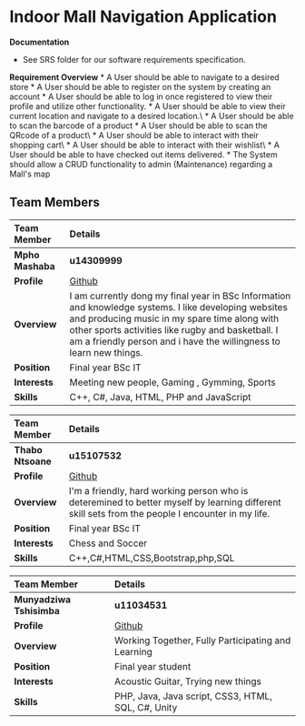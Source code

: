 # **Indoor Mall Navigation Application**

**Documentation**
* See SRS folder for our software requirements specification.

**Requirement Overview**
    * A User should be able to navigate to a desired store
    * A User should be able to register on the system by creating an account
    * A User should be able to log in once registered to view their profile and utilize other functionality.
    * A User should be able to view their current location and navigate to a desired location.\\ 
    * A User should be able to scan the barcode of a product
    * A User should be able to scan the QRcode of a product\\ 
    * A User should be able to interact with their shopping cart\\
    * A User should be able to interact with their wishlist\\
    * A User should be able to have checked out items delivered.
    * The System should allow a CRUD functionality to admin (Maintenance) regarding a Mall's map 

## **Team Members**

|Team Member | Details | 
| :---         | :---         |    
|**Mpho Mashaba**|    **u14309999**   |
|**Profile** |[Github](https://github.com/MphoMashaba)|
|**Overview**| I am currently dong my final year in BSc Information and knowledge systems. I like developing websites and producing music in my spare time along with other sports activities like rugby and basketball. I am a friendly person and i have the willingness to learn new things. |
|**Position** |Final year BSc IT|
|**Interests** | Meeting new people, Gaming , Gymming, Sports|
|**Skills**|C++, C#, Java, HTML, PHP and JavaScript|

|Team Member | Details | 
| :---         | :---         |  
|**Thabo Ntsoane**|    **u15107532**   |
|**Profile** |[Github](https://github.com/ThaboNtsoane)|
|**Overview**|I'm a friendly, hard working person who is deteremined to better myself by learning different skill sets from the people I encounter in my life.|
|**Position** |Final year BSc IT|
|**Interests** |Chess and Soccer |
|**Skills**|C++,C#,HTML,CSS,Bootstrap,php,SQL|

|Team Member | Details | 
| :---         | :---         |  
|**Munyadziwa Tshisimba**|    **u11034531**   |
|**Profile** |[Github]()|
|**Overview**|Working Together, Fully Participating and Learning|
|**Position** |Final year student|
|**Interests** |Acoustic Guitar, Trying new things|
|**Skills**|PHP, Java, Java script,  CSS3, HTML, SQL, C#, Unity|

